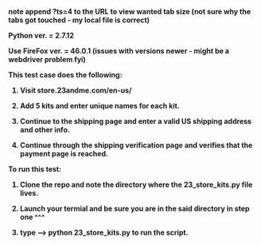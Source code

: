 <b>note append ?ts=4 to the URL to view wanted tab size (not sure why the tabs got touched - my local file is correct)<b>

Python ver. = 2.7.12<br>

Use FireFox ver. = 46.0.1 (issues with versions newer - might be a webdriver problem fyi)<br>

This test case does the following:<br>

1) Visit store.23andme.com/en-us/<br>

2) Add 5 kits and enter unique names for each kit.<br>

3) Continue to the shipping page and enter a valid US shipping address and other info.<br>

4) Continue through the shipping verification page and verifies that the payment page is reached.<br>


To run this test: 

1. Clone the repo and note the directory where the 23_store_kits.py file lives.<br>

2. Launch your termial and be sure you are in the said directory in step one ^^^<br>

3. type -->   python 23_store_kits.py  to run the script.<br>

